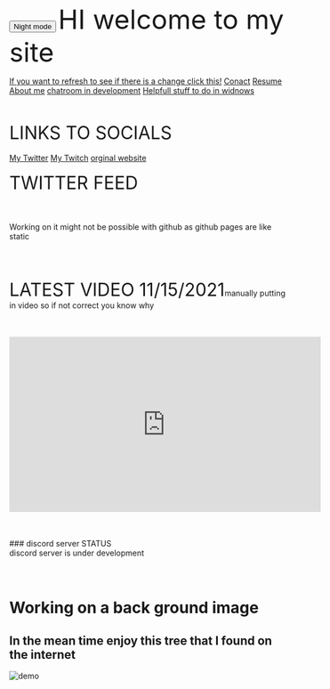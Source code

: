 <!DOCTYPE html>
<html>
<body>
<button type="button" onclick="myFunction()">Night mode</button>

<script>
function myFunction() {
  document.body.style.backgroundColor = "black";
document.body.style.color = "Blue"
} 

 </script>
</body>
</html>


<html>
      <font size="+5">HI welcome to my site</font>
<p>
<html>
<body>

<a href="https://github.com/Neverlivedordied/Neverlivedordied.github.io/edit/gh-pages/index.md">If you want to refresh to see if there is a change click this!</a>
    <a href="https://neverlivedordied.github.io/contact.github.io/index.html">Conact</a>
    <a href="https://neverlivedordied.github.io/resume/index.html">Resume</a>
    <a href="https://neverlivedordied.github.io/About-Me/index.html">About me</a>
             <a href="https://neverlivedordied.github.io/chatroom/index.html"> chatroom in development</a>
    <a href="https://neverlivedordied.github.io/HELPFULL-STUFF">Helpfull stuff to do in widnows </a>
</body>
</html>

</body>
</html>  
<br>
<br>
   <font size="+3">LINKS TO SOCIALS</font> <br>
<br>
<html>
<body>
<a href="https//twitter.com/neverlivedied">My Twitter</a>
    <a href="https://www.twitch.tv/theminebrothers3">My Twitch</a>
    <a href="https://www.eurofan740.wixsite.com/website">orginal website</a>
<br>
    <br>
    <font size="+3">TWITTER FEED</font><br>
    <br>
    <br>
<br>
Working on it
might not be possible with github as github pages are like static<br>
<br>
   <br>
<br>
<br>
 <font size="+3">LATEST VIDEO 11/15/2021</font
 <font size="+1">manually putting in video so if not correct you know why</font><br>
<br>
<br>
<p align="(center)">
<iframe width="560" height="315" src="https://www.youtube.com/embed/_pz0oXEuMo8" title="YouTube video player" frameborder="0" allow="accelerometer; autoplay; clipboard-write; encrypted-media; gyroscope; picture-in-picture" allowfullscreen></iframe>
</p>
<br>
<br>
### discord server STATUS<br>
discord server is under development <br>
<br>
<br>
<body>
  <div>
  <h1> Working on a back ground image </h1>
   <h2>In the mean time enjoy this tree that I found on the internet</h2>
   <img src="https://neverlivedordied.github.io/images/4.jpg" alt="demo">
  
  <div>
<br>
   
   
   
   
    





<p>
